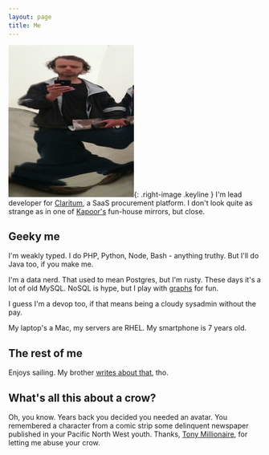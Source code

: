 ```yaml
---
layout: page
title: Me
---
```


![Kapoor mirror](/public/images/kapoor_mirror.jpg){: .right-image .keyline } 
I'm lead developer for [Claritum](http://www.claritum.com), a SaaS procurement platform. I don't look quite as strange as in one of [Kapoor's](http://anishkapoor.com/666/Guggenheim-Bilbao--2010.html) fun-house mirrors, but close.

## Geeky me

I'm weakly typed. I do PHP, Python, Node, Bash - anything truthy. But I'll do Java too, if you make me.

I'm a data nerd. That used to mean Postgres, but I'm rusty. These days it's a lot of old MySQL. NoSQL is hype, but I play with [graphs](http://tinkerpop.incubator.apache.org) for fun.

I guess I'm a devop too, if that means being a cloudy sysadmin without the pay.

My laptop's a Mac, my servers are RHEL. My smartphone is 7 years old.

## The rest of me

Enjoys sailing. My brother [writes about that](http://www.rogersrants.co.uk/), tho.

## What's all this about a crow?

Oh, you know. Years back you decided you needed an avatar. You remembered a character from a comic strip some delinquent newspaper published in your Pacific North West youth. Thanks, 
[Tony Millionaire](http://www.maakies.com), for letting me abuse your crow.